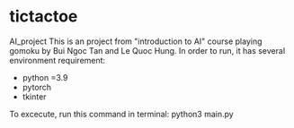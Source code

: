 # tictactoe
AI_project
This is an project from "introduction to AI" course playing gomoku by Bui Ngoc Tan and Le Quoc Hung.
In order to run, it has several environment requirement:
- python =3.9
- pytorch
- tkinter 

To excecute, run this command in terminal:
 python3 main.py
